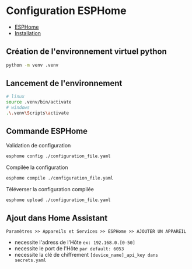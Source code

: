 # Configuration ESPHome

- [ESPHome](https://esphome.io/index.html)
- [Installation](https://esphome.io/guides/installing_esphome.html)


## Création de l'environnement virtuel python

```bash
python -m venv .venv 
```

## Lancement de l'environnement

```bash
# linux
source .venv/bin/activate
# windows
.\.venv\Scripts\activate
```

## Commande ESPHome

Validation de configuration
```bash
esphome config ./configuration_file.yaml
```

Compilée la configuration

```bash
esphome compile ./configuration_file.yaml
```

Téléverser la configuration compilée
```bash
esphome upload ./configuration_file.yaml
```

## Ajout dans Home Assistant

```
Paramètres >> Appareils et Services >> ESPHome >> AJOUTER UN APPAREIL
```

- necessite l'adress de l'Hôte ``ex: 192.168.0.[0-50]``
- necessite le port de l'Hôte ``par default: 6053``
- necessite la clé de chiffrement ``[device_name]_api_key dans secrets.yaml``